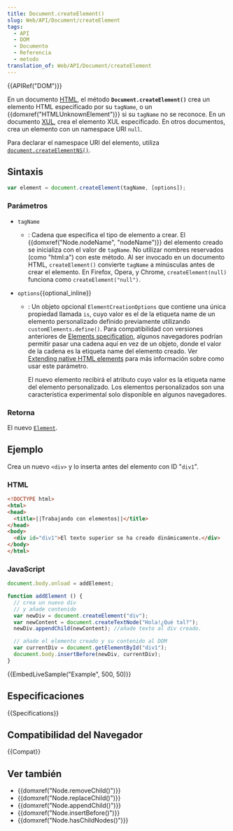 ```yaml
---
title: Document.createElement()
slug: Web/API/Document/createElement
tags:
  - API
  - DOM
  - Documento
  - Referencia
  - metodo
translation_of: Web/API/Document/createElement
---
```


{{APIRef("DOM")}}

En un documento [HTML](/es/docs/Web/HTML), el método **`Document.createElement()`** crea un elemento HTML especificado por su `tagName`, o un {{domxref("HTMLUnknownElement")}} si su `tagName` no se reconoce. En un documento [XUL](/es/docs/Mozilla/Tech/XUL), crea el elemento XUL especificado. En otros documentos, crea un elemento con un namespace URI `null`.

Para declarar el namespace URI del elemento, utiliza [`document.createElementNS()`](/es/docs/Web/API/Document/createElementNS).

## Sintaxis

```js
var element = document.createElement(tagName, [options]);
```

### Parámetros

- `tagName`
  - : Cadena que especifica el tipo de elemento a crear. El {{domxref("Node.nodeName", "nodeName")}} del elemento creado se inicializa con el valor de `tagName`. No utilizar nombres reservados (como "html:a") con este método. Al ser invocado en un documento HTML, `createElement()` convierte `tagName` a minúsculas antes de crear el elemento. En Firefox, Opera, y Chrome, `createElement(null)` funciona como `createElement("null")`.
- `options`{{optional_inline}}

  - : Un objeto opcional `ElementCreationOptions` que contiene una única propiedad llamada `is`, cuyo valor es el de la etiqueta name de un elemento personalizado definido previamente utilizando `customElements.define()`. Para compatibilidad con versiones anteriores de [Elements specification](https://www.w3.org/TR/custom-elements/), algunos navegadores podrían permitir pasar una cadena aquí en vez de un objeto, donde el valor de la cadena es la etiqueta name del elemento creado. Ver [Extending native HTML elements](https://developers.google.com/web/fundamentals/primers/customelements/#extendhtml) para más información sobre como usar este parámetro.

    El nuevo elemento recibirá el atributo cuyo valor es la etiqueta name del elemento personalizado. Los elementos personalizados son una característica experimental solo disponible en algunos navegadores.

### Retorna

El nuevo [`Element`](/es/docs/Web/API/Element).

## Ejemplo

Crea un nuevo `<div>` y lo inserta antes del elemento con ID "`div1`".

### HTML

```html
<!DOCTYPE html>
<html>
<head>
  <title>||Trabajando con elementos||</title>
</head>
<body>
  <div id="div1">El texto superior se ha creado dinámicamente.</div>
</body>
</html>
```

### JavaScript

```js
document.body.onload = addElement;

function addElement () {
  // crea un nuevo div
  // y añade contenido
  var newDiv = document.createElement("div");
  var newContent = document.createTextNode("Hola!¿Qué tal?");
  newDiv.appendChild(newContent); //añade texto al div creado.

  // añade el elemento creado y su contenido al DOM
  var currentDiv = document.getElementById("div1");
  document.body.insertBefore(newDiv, currentDiv);
}
```

{{EmbedLiveSample("Example", 500, 50)}}

## Especificaciones

{{Specifications}}

## Compatibilidad del Navegador

{{Compat}}

## Ver también

- {{domxref("Node.removeChild()")}}
- {{domxref("Node.replaceChild()")}}
- {{domxref("Node.appendChild()")}}
- {{domxref("Node.insertBefore()")}}
- {{domxref("Node.hasChildNodes()")}}
